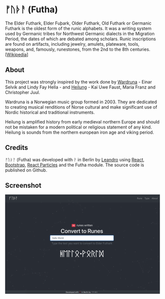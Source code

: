 # ᚠᚢᚦᚨ (Futha)

The Elder Futhark, Elder Fuþark, Older Futhark, Old Futhark or Germanic Futhark is the oldest form of the runic alphabets. It was a writing system used by Germanic tribes for Northwest Germanic dialects in the Migration Period, the dates of which are debated among scholars. Runic inscriptions are found on artifacts, including jewelry, amulets, plateware, tools, weapons, and, famously, runestones, from the 2nd to the 8th centuries. [[Wikipedia](https://en.wikipedia.org/wiki/Elder_Futhark)]

## About
This project was strongly inspired by the work done by [Wardruna](http://www.wardruna.com) - Einar Selvik and Lindy Fay Hella - and [Heilung](https://heilung.bandcamp.com/) - Kai Uwe Faust, Maria Franz and Christopher Juul.

Wardruna is a Norwegian music group formed in 2003\. They are dedicated to creating musical renditions of Norse cultural and make significant use of Nordic historical and traditional instruments.

Heilung is amplified history from early medieval northern Europe and should not be mistaken for a modern political or religious statement of any kind. Heilung is sounds from the northern european iron age and viking period.

## Credits

ᚠᚢᚦᚨ (Futha) was developed with ᚹ in Berlin by [Leandro](https://leandro.berlin) using [React](https://reactjs.org/), [Bootstrap](https://getbootstrap.com/), [React Particles](https://github.com/Wufe/react-particles-js) and the Futha module. The source code is published on Github.

## Screenshot
<img src="./futha.png">
